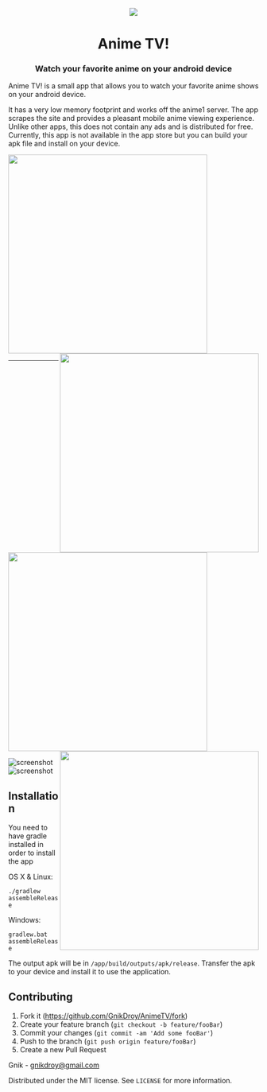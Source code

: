 <p align="center">
    <img src="https://raw.githubusercontent.com/GnikDroy/AnimeTV/master/app/src/main/res/mipmap-xxhdpi/ic_launcher.png">

<h1 align="center">Anime TV!</h1>
    
<h3 align="center"> Watch your favorite anime on your android device </h3>

</p>

Anime TV! is a small app that allows you to watch your favorite anime shows on your android device.


It has a very low memory footprint and works off the anime1 server. The app scrapes the site and provides a pleasant
mobile anime viewing experience. Unlike other apps, this does not contain any ads and is distributed for free.
Currently, this app is not available in the app store but you can build your apk file and install on your device. 
 
 
 <img src="https://raw.githubusercontent.com/GnikDroy/AnimeTV/screenshots/screenshots/1.png" width="400">  <img src="https://raw.githubusercontent.com/GnikDroy/AnimeTV/screenshots/screenshots/2.png" width="400" align="right">   
 
 ***
 
 <img src="https://raw.githubusercontent.com/GnikDroy/AnimeTV/screenshots/screenshots/3.png" width="400">   <img src="https://raw.githubusercontent.com/GnikDroy/AnimeTV/screenshots/screenshots/5.png" width="400" align="right">
 
 ![screenshot](https://raw.githubusercontent.com/GnikDroy/AnimeTV/screenshots/screenshots/4.png)
 ![screenshot](https://raw.githubusercontent.com/GnikDroy/AnimeTV/screenshots/screenshots/6.png)

## Installation

You need to have gradle installed in order to install the app

OS X & Linux:

`./gradlew assembleRelease`

Windows:

`gradlew.bat assembleRelease`

The output apk will be in `/app/build/outputs/apk/release`.
Transfer the apk to your device and install it to use the application. 


## Contributing

1. Fork it (<https://github.com/GnikDroy/AnimeTV/fork>)
2. Create your feature branch (`git checkout -b feature/fooBar`)
3. Commit your changes (`git commit -am 'Add some fooBar'`)
4. Push to the branch (`git push origin feature/fooBar`)
5. Create a new Pull Request

Gnik - gnikdroy@gmail.com

Distributed under the MIT license. See ``LICENSE`` for more information.

